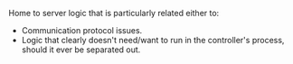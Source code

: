 Home to server logic that is particularly related either to:
- Communication protocol issues.
- Logic that clearly doesn't need/want to run in the controller's process,
  should it ever be separated out.
